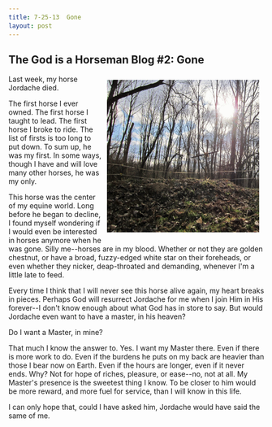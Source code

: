 ```yaml
---
title: 7-25-13  Gone
layout: post
---
```


The God is a Horseman Blog #2:  Gone
-----------------------------

<img style="margin: 10px; float: right;" alt="jordache's grave with sun behind" src="jordachegravesun.JPG" width="300" height="300" />


Last week, my horse Jordache died.

The first horse I ever owned.  The first horse I taught to lead.  The first horse I broke to ride.  The list of firsts is too long to put down.  To sum up, he was my first.  In some ways, though I have and will love many other horses, he was my only.  

This horse was the center of my equine world.  Long before he began to decline, I found myself wondering if I would even be interested in horses anymore when he was gone.  Silly me--horses are in my blood.  Whether or not they are golden chestnut, or have a broad, fuzzy-edged white star on their foreheads, or even whether they nicker, deap-throated and demanding, whenever I'm a little late to feed.

Every time I think that I will never see this horse alive again, my heart breaks in pieces.  Perhaps God will resurrect Jordache for me when I join Him in His forever--I don't know enough about what God has in store to say.  But would Jordache even want to have a master, in his heaven?

Do I want a Master, in mine?

That much I know the answer to.  Yes.  I want my Master there.  Even if there is more work to do.  Even if the burdens he puts on my back are heavier than those I bear now on Earth.  Even if the hours are longer, even if it never ends.  Why?  Not for hope of riches, pleasure, or ease--no, not at all.  My Master's presence is the sweetest thing I know.  To be closer to him would be more reward, and more fuel for service, than I will know in this life.

I can only hope that, could I have asked him, Jordache would have said the same of me.
